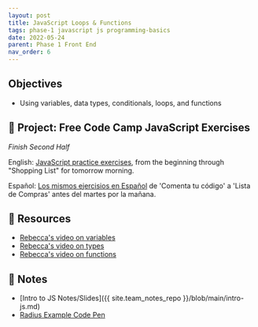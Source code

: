 ```yaml
---
layout: post
title: JavaScript Loops & Functions
tags: phase-1 javascript js programming-basics
date: 2022-05-24
parent: Phase 1 Front End
nav_order: 6
---
```


## Objectives

- Using variables, data types, conditionals, loops, and functions

## 🎯 Project: Free Code Camp JavaScript Exercises
_Finish Second Half_

English:
[JavaScript practice exercises](https://www.freecodecamp.org/learn/javascript-algorithms-and-data-structures/#basic-javascript), from the beginning through "Shopping List" for tomorrow morning.

Español:
[Los mismos ejercisios en Español](https://www.freecodecamp.org/espanol/learn/javascript-algorithms-and-data-structures/#basic-javascript) de 'Comenta tu código' a 'Lista de Compras' antes del martes por la mañana.


## 🔖 Resources

- [Rebecca's video on variables](https://vimeo.com/showcase/7220986/video/426872305)
- [Rebecca's video on types](https://vimeo.com/showcase/7220986/video/426872279)
- [Rebecca's video on functions](https://vimeo.com/showcase/7220986/video/426872241)

## 🦉 Notes

- [Intro to JS Notes/Slides]({{ site.team_notes_repo }}/blob/main/intro-js.md)
- [Radius Example Code Pen](https://codepen.io/rlconley/pen/MWQEZwL)
